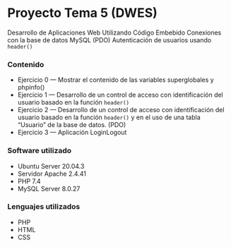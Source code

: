 # Proyecto Tema 5 (DWES)
Desarrollo de Aplicaciones Web Utilizando Código Embebido
Conexiones con la base de datos MySQL (PDO)
Autenticación de usuarios usando `header()`

### Contenido
- Ejercicio 0 — Mostrar el contenido de las variables superglobales y phpinfo()
- Ejercicio 1 — Desarrollo de un control de acceso con identificación del usuario basado en la función `header()`
- Ejercicio 2 — Desarrollo de un control de acceso con identificación del usuario basado en la función `header()` y en el uso de una tabla “Usuario” de la base de datos. (PDO)
- Ejercicio 3 — Aplicación LoginLogout

### Software utilizado
- Ubuntu Server 20.04.3
- Servidor Apache 2.4.41
- PHP 7.4
- MySQL Server 8.0.27

### Lenguajes utilizados
- PHP
- HTML
- CSS
